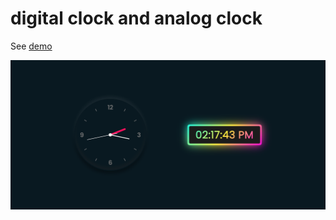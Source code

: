 # digital clock and analog clock

See [demo](https://shakiba-vakili.github.io/digital-clock-and-analog-clock/)

<img src="clock.png" alt="clock demo" title="clock"  />
